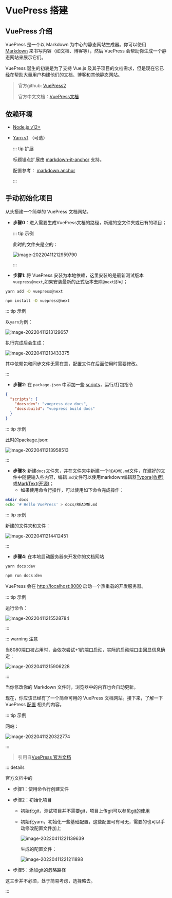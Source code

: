 # VuePress 搭建

## VuePress 介绍

VuePress 是一个以 Markdown 为中心的静态网站生成器。你可以使用 [Markdown](https://zh.wikipedia.org/wiki/Markdown) 来书写内容（如文档、博客等），然后 VuePress 会帮助你生成一个静态网站来展示它们。

VuePress 诞生的初衷是为了支持 Vue.js 及其子项目的文档需求，但是现在它已经在帮助大量用户构建他们的文档、博客和其他静态网站。

> 官方github: [VuePress2](https://github.com/vuepress/vuepress-next)
>
> 官方中文文档：[VuePress文档](https://v2.vuepress.vuejs.org/zh/)

## 依赖环境

- [Node.js v12+](../environment_configuration.md#安装Node-js)

- [Yarn v1](/vp2Note/md/using/environment_configuration.md#安装yarn) （可选）

  ::: tip 扩展

  标题锚点扩展由 [markdown-it-anchor](https://github.com/valeriangalliat/markdown-it-anchor) 支持。

  配置参考： [markdown.anchor](https://v2.vuepress.vuejs.org/zh/reference/config.html#markdown-anchor)

  :::

## 手动初始化项目

从头搭建一个简单的 VuePress 文档网站。

- **步骤0**：进入需要生成VuePress文档的路径，新建的空文件夹或已有的项目；

  ::: tip 示例
  
  此时的文件夹是空的：
  
  ![image-20220411212959790](https://raw.githubusercontent.com/ying010/pic-repo/master/img/2022/04/11/20220411-213001.png)
  
  :::


- **步骤1**: 将 VuePress 安装为本地依赖，这里安装的是最新测试版本`vuepress@next`,如果安装最新的正式版本去除`@next`即可；

<CodeGroup>
  <CodeGroupItem title="YARN" active>

```bash
yarn add -D vuepress@next
```

  </CodeGroupItem>

  <CodeGroupItem title="NPM">

```bash
npm install -D vuepress@next
```

  </CodeGroupItem>
</CodeGroup>

::: tip 示例

以`yarn`为例：

![image-20220411213129657](https://raw.githubusercontent.com/ying010/pic-repo/master/img/2022/04/11/20220411-213131.png)

执行完成后会生成：

![image-20220411213433375](https://raw.githubusercontent.com/ying010/pic-repo/master/img/2022/04/11/20220411-213434.png)

其中依赖包和同步文件无需在意，配置文件在后面使用时需要修改。

:::

- **步骤2**: 在 `package.json` 中添加一些 [scripts](https://classic.yarnpkg.com/en/docs/package-json#toc-scripts)，运行/打包指令

```json
{
  "scripts": {
    "docs:dev": "vuepress dev docs",
    "docs:build": "vuepress build docs"
  }
}
```

::: tip 示例

此时的package.json:

![image-20220411213958513](https://raw.githubusercontent.com/ying010/pic-repo/master/img/2022/04/11/20220411-213959.png)

:::

- **步骤3**: 新建`docs`文件夹，并在文件夹中新建一个`README.md`文件，在建好的文件中随便输入些内容，编辑`.md`文件可以使用markdown编辑器[Typora(收费)]()或[MarkText(开源)]()；
  - 如果使用命令行操作，可以使用如下命令完成操作：

```bash
mkdir docs
echo '# Hello VuePress' > docs/README.md
```

::: tip 示例

新建的文件夹和文件：

 ![image-20220411214412451](https://raw.githubusercontent.com/ying010/pic-repo/master/img/2022/04/11/20220411-214413.png)

:::

- **步骤4**: 在本地启动服务器来开发你的文档网站

<CodeGroup>
  <CodeGroupItem title="YARN" active>

```bash
yarn docs:dev
```

  </CodeGroupItem>

  <CodeGroupItem title="NPM">

```bash
npm run docs:dev
```

  </CodeGroupItem>
</CodeGroup>

  VuePress 会在 [http://localhost:8080](http://localhost:8080) 启动一个热重载的开发服务器。

::: tip 示例

运行命令：

![image-20220411215528784](https://raw.githubusercontent.com/ying010/pic-repo/master/img/2022/04/11/20220411-215530.png)

:::

::: warning 注意

当8080端口被占用时，会依次尝试+1的端口启动，实际的启动端口由回显信息确定：

![image-20220411215906228](https://raw.githubusercontent.com/ying010/pic-repo/master/img/2022/04/11/20220411-215907.png)

:::

当你修改你的 Markdown 文件时，浏览器中的内容也会自动更新。

现在，你应该已经有了一个简单可用的 VuePress 文档网站。接下来，了解一下 VuePress [配置](./configuration.md) 相关的内容。

::: tip 示例

网站：

![image-20220411220322774](https://raw.githubusercontent.com/ying010/pic-repo/master/img/2022/04/11/20220411-220324.png)

:::

> 引用自[VuePress 官方文档](https://v2.vuepress.vuejs.org/zh/guide/getting-started.html)

::: details

官方文档中的

- 步骤1：使用命令行创建文件

- 步骤2：初始化项目

  - 初始化git，测试项目并不需要git，项目上传git可以参见[git的使用]()

  - 初始化yarn，初始化一些基础配置，这些配置可有可无，需要的也可以手动修改配置文件加上

    ![image-20220411221139639](https://raw.githubusercontent.com/ying010/pic-repo/master/img/2022/04/11/20220411-221141.png)

    生成的配置文件：

    ![image-20220411221211898](https://raw.githubusercontent.com/ying010/pic-repo/master/img/2022/04/11/20220411-221213.png)

- 步骤5：添加git的忽略路径

这三步并不必须，处于简易考虑，选择略去。

:::